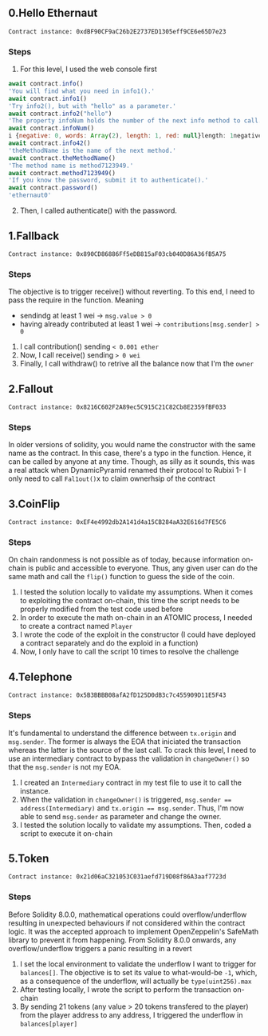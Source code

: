 ## 0.Hello Ethernaut

`Contract instance: 0xdBF90CF9aC26b2E2737ED1305eff9CE6e65D7e23`

### Steps
1. For this level, I used the web console first
```javascript
await contract.info()
'You will find what you need in info1().'
await contract.info1()
'Try info2(), but with "hello" as a parameter.'
await contract.info2("hello")
'The property infoNum holds the number of the next info method to call.'
await contract.infoNum()
i {negative: 0, words: Array(2), length: 1, red: null}length: 1negative: 0red: nullwords: Array(2)0: 42length: 2[[Prototype]]: Array(0)[[Prototype]]: Object
await contract.info42()
'theMethodName is the name of the next method.'
await contract.theMethodName()
'The method name is method7123949.'
await contract.method7123949()
'If you know the password, submit it to authenticate().'
await contract.password()
'ethernaut0'
```
2. Then, I called authenticate() with the password.


## 1.Fallback

`Contract instance: 0x890CD86886Ff5eDB815aF03cb040D86A36fB5A75`

### Steps
The objective is to trigger receive() without reverting. To this end, I need to pass the require in the function. Meaning
- sendindg at least 1 wei -> `msg.value > 0`
- having already contributed at least 1 wei -> `contributions[msg.sender] > 0`
1. I call contribution() sending `< 0.001 ether`
2. Now, I call receive() sending `> 0 wei`
3. Finally, I call withdraw() to retrive all the balance now that I'm the `owner`

## 2.Fallout

`Contract instance: 0x8216C602F2A89ec5C915C21C82Cb8E2359fBF033`

### Steps
In older versions of solidity, you would name the constructor with the same name as the contract. In this case, there's a typo in the function. Hence, it can be called by anyone at any time. Though, as silly as it sounds, this was a real attack when DynamicPyramid renamed their protocol to Rubixi
1- I only need to call `Fal1out()`x to claim ownerhsip of the contract

## 3.CoinFlip

`Contract instance: 0xEF4e4992db2A141d4a15CB284aA32E616d7FE5C6`

### Steps
On chain randonmess is not possible as of today, because information on-chain is public and accessible to everyone. Thus, any given user can do the same math and call the `flip()` function to guess the side of the coin.
1. I tested the solution locally to validate my assumptions.
When it comes to exploiting the contract on-chain, this time the script needs to be properly modified from the test code used before
2. In order to execute the math on-chain in an ATOMIC process, I needed to create a contract named `Player`
3. I wrote the code of the exploit in the constructor (I could have deployed a contract separately and do the exploid in a function)
4. Now, I only have to call the script 10 times to resolve the challenge

## 4.Telephone

`Contract instance: 0x5B3BBBB08afA2fD125D0dB3c7c455909D11E5F43`

### Steps
It's fundamental to understand the difference between `tx.origin` and `msg.sender`. The former is always the EOA that iniciated the transaction whereas the latter is the source of the last call. To crack this level, I need to use an intermediary contract to bypass the validation in `changeOwner()` so that the `msg.sender` is not my EOA.
1. I created an `Intermediary` contract in my test file to use it to call the instance.
2. When the validation in `changeOwner()` is triggered, `msg.sender == address(Intermediary)` and `tx.origin == msg.sender`. Thus, I'm now able to send `msg.sender` as parameter and change the owner.
3. I tested the solution locally to validate my assumptions. Then, coded a script to execute it on-chain

## 5.Token

`Contract instance: 0x21d06aC321053C031aefd719D08f86A3aaf7723d`
### Steps
Before Solidity 8.0.0, mathematical operations could overflow/underflow resulting in unexpected behaviours if not considered within the contract logic. It was the accepted approach to implement OpenZeppelin's SafeMath library to prevent it from happening. From Solidity 8.0.0 onwards, any overflow/underflow triggers a panic resulting in a revert
1. I set the local environment to validate the underflow I want to trigger for `balances[]`. The objective is to set its value to what-would-be `-1`, which, as a consequence of the underflow, will actually be `type(uint256).max`
2. After testing locally, I wrote the script to perform the transaction on-chain
3. By sending 21 tokens (any value > 20 tokens transfered to the player) from the player address to any address, I triggered the underflow in `balances[player]`